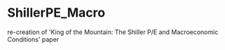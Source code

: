 # ShillerPE_Macro
re-creation of 'King of the Mountain: The Shiller P/E and Macroeconomic Conditions' paper
